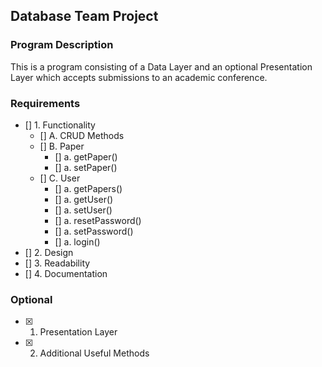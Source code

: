 ## Database Team Project

### Program Description
This is a program consisting of a Data Layer and an optional Presentation Layer which accepts submissions to an academic conference. 

### Requirements
- [] 1. Functionality
   - [] A. CRUD Methods
   - [] B. Paper
      - [] a. getPaper()
      - [] a. setPaper()
   - [] C. User
      - [] a. getPapers()
      - [] a. getUser()
      - [] a. setUser()
      - [] a. resetPassword()
      - [] a. setPassword()
      - [] a. login()
- [] 2. Design
- [] 3. Readability
- [] 4. Documentation

### Optional
- [x] 1. Presentation Layer
- [x] 2. Additional Useful Methods
